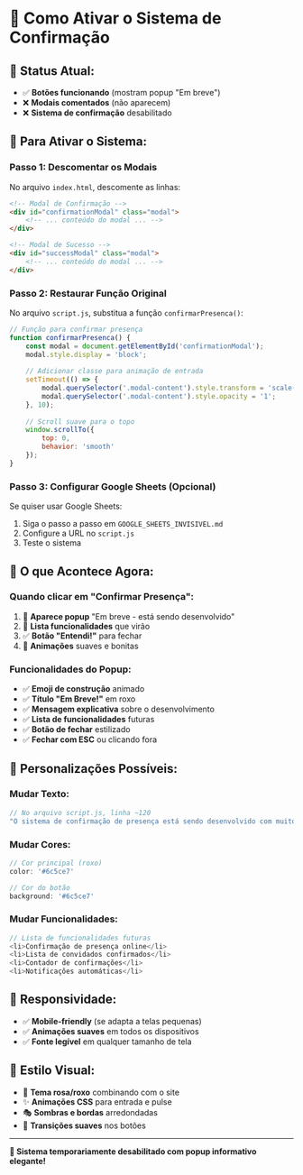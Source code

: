 # 🚧 Como Ativar o Sistema de Confirmação

## 📍 **Status Atual:**
- ✅ **Botões funcionando** (mostram popup "Em breve")
- ❌ **Modais comentados** (não aparecem)
- ❌ **Sistema de confirmação** desabilitado

## 🔄 **Para Ativar o Sistema:**

### **Passo 1: Descomentar os Modais**
No arquivo `index.html`, descomente as linhas:

```html
<!-- Modal de Confirmação -->
<div id="confirmationModal" class="modal">
    <!-- ... conteúdo do modal ... -->
</div>

<!-- Modal de Sucesso -->
<div id="successModal" class="modal">
    <!-- ... conteúdo do modal ... -->
</div>
```

### **Passo 2: Restaurar Função Original**
No arquivo `script.js`, substitua a função `confirmarPresenca()`:

```javascript
// Função para confirmar presença
function confirmarPresenca() {
    const modal = document.getElementById('confirmationModal');
    modal.style.display = 'block';
    
    // Adicionar classe para animação de entrada
    setTimeout(() => {
        modal.querySelector('.modal-content').style.transform = 'scale(1)';
        modal.querySelector('.modal-content').style.opacity = '1';
    }, 10);
    
    // Scroll suave para o topo
    window.scrollTo({
        top: 0,
        behavior: 'smooth'
    });
}
```

### **Passo 3: Configurar Google Sheets (Opcional)**
Se quiser usar Google Sheets:
1. Siga o passo a passo em `GOOGLE_SHEETS_INVISIVEL.md`
2. Configure a URL no `script.js`
3. Teste o sistema

## 🎯 **O que Acontece Agora:**

### **Quando clicar em "Confirmar Presença":**
1. 🚧 **Aparece popup** "Em breve - está sendo desenvolvido"
2. 📝 **Lista funcionalidades** que virão
3. ✅ **Botão "Entendi!"** para fechar
4. 🎨 **Animações** suaves e bonitas

### **Funcionalidades do Popup:**
- ✅ **Emoji de construção** animado
- ✅ **Título "Em Breve!"** em roxo
- ✅ **Mensagem explicativa** sobre o desenvolvimento
- ✅ **Lista de funcionalidades** futuras
- ✅ **Botão de fechar** estilizado
- ✅ **Fechar com ESC** ou clicando fora

## 🔧 **Personalizações Possíveis:**

### **Mudar Texto:**
```javascript
// No arquivo script.js, linha ~120
"O sistema de confirmação de presença está sendo desenvolvido com muito carinho! 💕"
```

### **Mudar Cores:**
```javascript
// Cor principal (roxo)
color: '#6c5ce7'

// Cor do botão
background: '#6c5ce7'
```

### **Mudar Funcionalidades:**
```javascript
// Lista de funcionalidades futuras
<li>Confirmação de presença online</li>
<li>Lista de convidados confirmados</li>
<li>Contador de confirmações</li>
<li>Notificações automáticas</li>
```

## 📱 **Responsividade:**
- ✅ **Mobile-friendly** (se adapta a telas pequenas)
- ✅ **Animações suaves** em todos os dispositivos
- ✅ **Fonte legível** em qualquer tamanho de tela

## 🎨 **Estilo Visual:**
- 🎀 **Tema rosa/roxo** combinando com o site
- ✨ **Animações CSS** para entrada e pulse
- 🎭 **Sombras e bordas** arredondadas
- 💫 **Transições suaves** nos botões

---

**🎀 Sistema temporariamente desabilitado com popup informativo elegante!**
